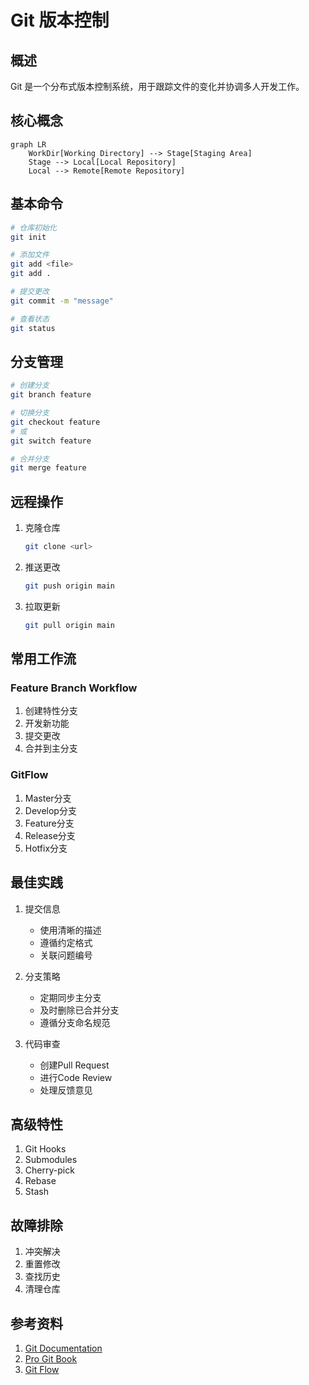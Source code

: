# Git 版本控制

## 概述
Git 是一个分布式版本控制系统，用于跟踪文件的变化并协调多人开发工作。

## 核心概念
```mermaid
graph LR
    WorkDir[Working Directory] --> Stage[Staging Area]
    Stage --> Local[Local Repository]
    Local --> Remote[Remote Repository]
```

## 基本命令
```bash
# 仓库初始化
git init

# 添加文件
git add <file>
git add .

# 提交更改
git commit -m "message"

# 查看状态
git status
```

## 分支管理
```bash
# 创建分支
git branch feature

# 切换分支
git checkout feature
# 或
git switch feature

# 合并分支
git merge feature
```

## 远程操作
1. 克隆仓库
   ```bash
   git clone <url>
   ```

2. 推送更改
   ```bash
   git push origin main
   ```

3. 拉取更新
   ```bash
   git pull origin main
   ```

## 常用工作流

### Feature Branch Workflow
1. 创建特性分支
2. 开发新功能
3. 提交更改
4. 合并到主分支

### GitFlow
1. Master分支
2. Develop分支
3. Feature分支
4. Release分支
5. Hotfix分支

## 最佳实践
1. 提交信息
   - 使用清晰的描述
   - 遵循约定格式
   - 关联问题编号

2. 分支策略
   - 定期同步主分支
   - 及时删除已合并分支
   - 遵循分支命名规范

3. 代码审查
   - 创建Pull Request
   - 进行Code Review
   - 处理反馈意见

## 高级特性
1. Git Hooks
2. Submodules
3. Cherry-pick
4. Rebase
5. Stash

## 故障排除
1. 冲突解决
2. 重置修改
3. 查找历史
4. 清理仓库

## 参考资料
1. [Git Documentation](https://git-scm.com/doc)
2. [Pro Git Book](https://git-scm.com/book/en/v2)
3. [Git Flow](https://nvie.com/posts/a-successful-git-branching-model/)
